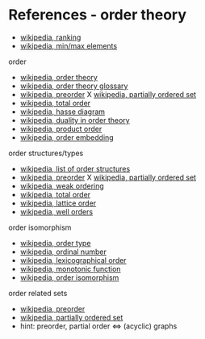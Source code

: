 
<!-- ======================================================================= -->
# References - order theory

* [wikipedia, ranking](https://en.wikipedia.org/wiki/Ranking)
* [wikipedia, min/max elements](https://en.wikipedia.org/wiki/Maximal_and_minimal_elements)

order

* [wikipedia, order theory](https://en.wikipedia.org/wiki/Order_theory)
* [wikipedia, order theory glossary](https://en.wikipedia.org/wiki/Order_theory_glossary)
* [wikipedia, preorder](https://en.wikipedia.org/wiki/Preorder)
X [wikipedia, partially ordered set](https://en.wikipedia.org/wiki/Partially_ordered_set)
* [wikipedia, total order](https://en.wikipedia.org/wiki/Total_order)
* [wikipedia, hasse diagram](https://en.wikipedia.org/wiki/Hasse_diagram)
* [wikipedia, duality in order theory](https://en.wikipedia.org/wiki/Duality_%28order_theory%29)
* [wikipedia, product order](https://en.wikipedia.org/wiki/Product_order)
* [wikipedia, order embedding](https://en.wikipedia.org/wiki/Order_embedding)

order structures/types

* [wikipedia, list of order structures](https://en.wikipedia.org/wiki/List_of_order_structures_in_mathematics)
* [wikipedia, preorder](https://en.wikipedia.org/wiki/Preorder)
X [wikipedia, partially ordered set](https://en.wikipedia.org/wiki/Partially_ordered_set)
* [wikipedia, weak ordering](https://en.wikipedia.org/wiki/Weak_ordering)
* [wikipedia, total order](https://en.wikipedia.org/wiki/Total_order)
* [wikipedia, lattice order](https://en.wikipedia.org/wiki/Lattice_%28order%29)
* [wikipedia, well orders](https://en.wikipedia.org/wiki/Well-order)

order isomorphism

* [wikipedia, order type](https://en.wikipedia.org/wiki/Order_type)
* [wikipedia, ordinal number](https://en.wikipedia.org/wiki/Ordinal_number)
* [wikipedia, lexicographical order](https://en.wikipedia.org/wiki/Lexicographical_order)
* [wikipedia, monotonic function](https://en.wikipedia.org/wiki/Monotonic_function)
* [wikipedia, order isomorphism](https://en.wikipedia.org/wiki/Order_isomorphism)

order related sets

* [wikipedia, preorder](https://en.wikipedia.org/wiki/Preorder)
* [wikipedia, partially ordered set](https://en.wikipedia.org/wiki/Partially_ordered_set)
* hint: preorder, partial order <=> (acyclic) graphs

